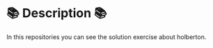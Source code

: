 # :books: Description :books:
In this repositories you can see the solution exercise about holberton.

